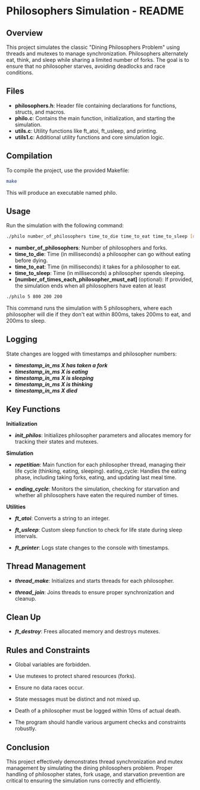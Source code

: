 # Philosophers Simulation - README

## Overview

This project simulates the classic "Dining Philosophers Problem" using threads and mutexes to manage synchronization. Philosophers alternately eat, think, and sleep while sharing a limited number of forks. The goal is to ensure that no philosopher starves, avoiding deadlocks and race conditions.

## Files
- **philosophers.h**: Header file containing declarations for functions, structs, and macros.
- **philo.c**: Contains the main function, initialization, and starting the simulation.
- **utils.c**: Utility functions like ft_atoi, ft_usleep, and printing.
- **utils1.c**: Additional utility functions and core simulation logic.

## Compilation

To compile the project, use the provided Makefile:

```bash
make
```

This will produce an executable named philo.

## Usage

Run the simulation with the following command:

```bash
./philo number_of_philosophers time_to_die time_to_eat time_to_sleep [number_of_times_each_philosopher_must_eat]
```
- **number_of_philosophers**: Number of philosophers and forks.
- **time_to_die**: Time (in milliseconds) a philosopher can go without eating before dying.
- **time_to_eat**: Time (in milliseconds) it takes for a philosopher to eat.
- **time_to_sleep**: Time (in milliseconds) a philosopher spends sleeping.
- **[number_of_times_each_philosopher_must_eat]** (optional): If provided, the simulation ends when all philosophers have eaten at least

```bash
./philo 5 800 200 200
```

This command runs the simulation with 5 philosophers, where each philosopher will die if they don't eat within 800ms, takes 200ms to eat, and 200ms to sleep.

## Logging

State changes are logged with timestamps and philosopher numbers:

- ***timestamp_in_ms X has taken a fork***
- ***timestamp_in_ms X is eating***
- ***timestamp_in_ms X is sleeping***
- ***timestamp_in_ms X is thinking***
- ***timestamp_in_ms X died***

## Key Functions

**Initialization**

- ***init_philos***: Initializes philosopher parameters and allocates memory for tracking their states and mutexes.

**Simulation**

- ***repetition***: Main function for each philosopher thread, managing their life cycle (thinking, eating, sleeping).
eating_cycle: Handles the eating phase, including taking forks, eating, and updating last meal time.

- ***ending_cycle***: Monitors the simulation, checking for starvation and whether all philosophers have eaten the required number of times.

**Utilities**

- ***ft_atoi***: Converts a string to an integer.

- ***ft_usleep***: Custom sleep function to check for life state during sleep intervals.

- ***ft_printer***: Logs state changes to the console with timestamps.

## Thread Management

- ***thread_make***: Initializes and starts threads for each philosopher.

- ***thread_join***: Joins threads to ensure proper synchronization and cleanup.

## Clean Up

- ***ft_destroy***: Frees allocated memory and destroys mutexes.

## Rules and Constraints

- Global variables are forbidden.

- Use mutexes to protect shared resources (forks).

- Ensure no data races occur.

- State messages must be distinct and not mixed up.

- Death of a philosopher must be logged within 10ms of actual death.

- The program should handle various argument checks and constraints robustly.

## Conclusion

This project effectively demonstrates thread synchronization and mutex management by simulating the dining philosophers problem. Proper handling of philosopher states, fork usage, and starvation prevention are critical to ensuring the simulation runs correctly and efficiently.
